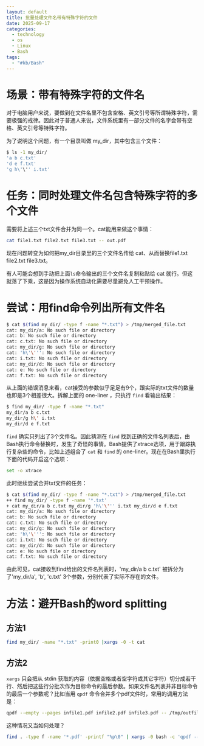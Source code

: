 ```yaml
---
layout: default
title: 批量处理文件名带有特殊字符的文件
date: 2025-09-17
categories:
  - technology
  - os
  - Linux
  - Bash
tags:
  - "#kb/Bash"
---
```


# 场景：带有特殊字符的文件名

对于电脑用户来说，要做到在文件名里不包含空格、英文引号等所谓特殊字符，需要极强的戒律。因此对于普通人来说，文件系统里有一部分文件的名字会带有空格、英文引号等特殊字符。

为了说明这个问题，有一个目录叫做 my_dir，其中包含三个文件：

``` bash
$ ls -1 my_dir/
'a b c.txt'
'd e f.txt'
'g h\'\'' i.txt'
```

# 任务：同时处理文件名包含特殊字符的多个文件

需要将上述三个txt文件合并为同一个。cat能用来做这个事情：

``` bash
cat file1.txt file2.txt file3.txt -- out.pdf
```

现在问题转变为如何把my_dir目录里的三个文件名传给 cat、从而替换file1.txt file2.txt file3.txt。

有人可能会想到手动把上面`ls`命令输出的三个文件名复制粘贴给 cat 就行。但这就落了下乘，这是因为操作系统自动化需要尽量避免人工干预操作。

# 尝试：用find命令列出所有文件名

``` bash
$ cat $(find my_dir/ -type f -name "*.txt") > /tmp/merged_file.txt
cat: my_dir/a: No such file or directory
cat: b: No such file or directory
cat: c.txt: No such file or directory
cat: my_dir/g: No such file or directory
cat: 'h\'\''': No such file or directory
cat: i.txt: No such file or directory
cat: my_dir/d: No such file or directory
cat: e: No such file or directory
cat: f.txt: No such file or directory
```

从上面的错误消息来看，cat接受的参数似乎足足有9个，跟实际的txt文件的数量也即是3个相差很大。拆解上面的 one-liner ，只执行 `find` 看输出结果：

``` bash
$ find my_dir/ -type f -name "*.txt"
my_dir/a b c.txt
my_dir/g h\' i.txt
my_dir/d e f.txt
```

`find` 确实只列出了3个文件名。因此猜测在 `find` 找到正确的文件名列表后，由 Bash执行命令替换时，发生了奇怪的事情。Bash提供了xtrace选项，用于跟踪执行复杂些的命令，比如上述组合了 `cat` 和 `find` 的 one-liner。现在在Bash里执行下面的代码开启这个选项：

``` bash
set -o xtrace
```

此时继续尝试合并txt文件的任务：

``` bash
$ cat $(find my_dir/ -type f -name "*.txt") > /tmp/merged_file.txt
++ find my_dir/ -type f -name '*.txt'
+ cat my_dir/a b c.txt my_dir/g 'h\'\''' i.txt my_dir/d e f.txt
cat: my_dir/a: No such file or directory
cat: b: No such file or directory
cat: c.txt: No such file or directory
cat: my_dir/g: No such file or directory
cat: 'h\'\''': No such file or directory
cat: i.txt: No such file or directory
cat: my_dir/d: No such file or directory
cat: e: No such file or directory
cat: f.txt: No such file or directory
```

由此可见，cat接收到find给出的文件名列表时，'my_dir/a b c.txt' 被拆分为了'my_dir/a', 'b', 'c.txt' 3个参数，分别代表了实际不存在的文件。

# 方法：避开Bash的word splitting

## 方法1

``` bash
find my_dir/ -name "*.txt" -print0 |xargs -0 -t cat
```
## 方法2

`xargs` 只会把从 stdin 获取的内容（依据空格或者空字符或其它字符）切分成若干行、然后把这些行分批次作为目标命令的最后参数。如果文件名列表并非目标命令的最后一个参数呢？比如当用 `qpdf` 命令合并多个pdf文件时，常用的调用方法是：

``` bash
qpdf --empty --pages infile1.pdf infile2.pdf infile3.pdf -- /tmp/outfile.pdf
```
这种情况又当如何处理？

``` bash
find . -type f -name '*.pdf' -printf "%p\0" | xargs -0 bash -c 'qpdf --empty --pages "$@" -- /tmp/outfile.pdf'
```
